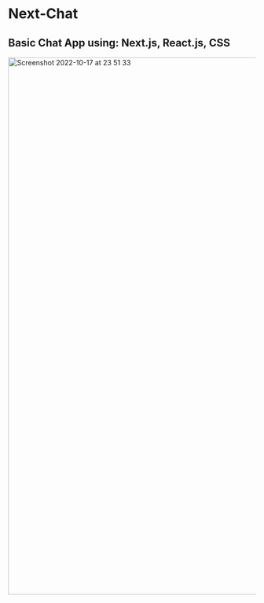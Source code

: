 # Next-Chat

## Basic Chat App using: Next.js, React.js, CSS

<img width="1092" alt="Screenshot 2022-10-17 at 23 51 33" src="https://user-images.githubusercontent.com/68688135/196348892-92a760bc-fbe3-4feb-add1-7f267b3495b9.png">
